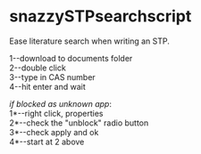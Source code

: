 # snazzySTPsearchscript
Ease literature search when writing an STP.

1--download to documents folder  
2--double click  
3--type in CAS number  
4--hit enter and wait  

*if blocked as unknown app*:  
1*--right click, properties  
2*--check the "unblock" radio button  
3*--check apply and ok  
4*--start at 2 above  


